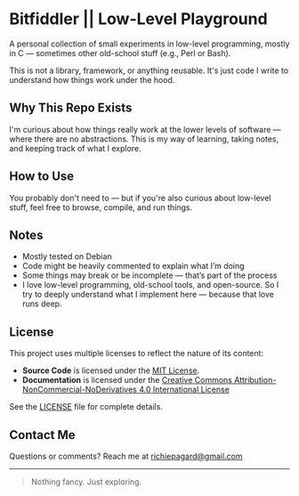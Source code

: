 # Bitfiddler || Low-Level Playground

A personal collection of small experiments in low-level programming, mostly in C — sometimes other old-school stuff (e.g., Perl or Bash).

This is not a library, framework, or anything reusable. It's just code I write to understand how things work under the hood.

## Why This Repo Exists

I'm curious about how things really work at the lower levels of software — where there are no abstractions. This is my way of learning, taking notes, and keeping track of what I explore.

## How to Use

You probably don't need to — but if you're also curious about low-level stuff, feel free to browse, compile, and run things.

## Notes

- Mostly tested on Debian
- Code might be heavily commented to explain what I’m doing
- Some things may break or be incomplete — that’s part of the process
- I love low-level programming, old-school tools, and open-source. So I try to deeply understand what I implement here — because that love runs deep.

## License

This project uses multiple licenses to reflect the nature of its content:

- **Source Code** is licensed under the [MIT License](./LICENSE).
- **Documentation** is licensed under the [Creative Commons Attribution-NonCommercial-NoDerivatives 4.0 International License](https://creativecommons.org/licenses/by-nc-nd/4.0/)

See the [LICENSE](./LICENSE) file for complete details.

## Contact Me

Questions or comments? Reach me at [richiepagard@gmail.com](mailto:richiepagard@gmail.com)

---


> Nothing fancy. Just exploring.
